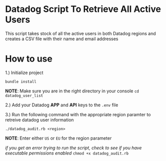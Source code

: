 # Datadog Script To Retrieve All Active Users
This script takes stock of all the active users in both Datadog regions and creates a CSV file with their name and email addresses 

# How to use
1.) Initialize project

`bundle install`

**NOTE**: Make sure you are in the right directory in your console
`cd datadog_user_list`

2.) Add your Datadog **APP** and **API** keys to the `.env` file

3.) Run the following command with the appropriate region paramter to retreive datadog user information

`./datadog_audit.rb <region>`

**NOTE**: Enter either `US` or `EU` for the region parameter

*if you get an error trying to run the script, check to see if you have executable permissions enabled*
`chmod +x datadog_audit.rb`
